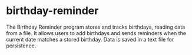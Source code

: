 # birthday-reminder
The Birthday Reminder program stores and tracks birthdays, reading data from a file. It allows users to add birthdays and sends reminders when the current date matches a stored birthday. Data is saved in a text file for persistence.
